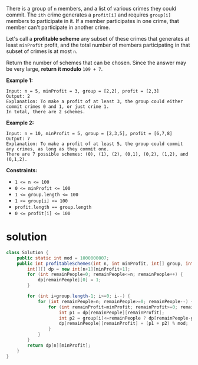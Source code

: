 There is a group of `n` members, and a list of various crimes they could commit. The `ith` crime generates a `profit[i]` and requires `group[i]` members to participate in it. If a member participates in one crime, that member can't participate in another crime.

Let's call a **profitable scheme** any subset of these crimes that generates at least `minProfit` profit, and the total number of members participating in that subset of crimes is at most `n`.

Return the number of schemes that can be chosen. Since the answer may be very large, **return it modulo** `109 + 7`.

 

**Example 1:**

```
Input: n = 5, minProfit = 3, group = [2,2], profit = [2,3]
Output: 2
Explanation: To make a profit of at least 3, the group could either commit crimes 0 and 1, or just crime 1.
In total, there are 2 schemes.
```

**Example 2:**

```
Input: n = 10, minProfit = 5, group = [2,3,5], profit = [6,7,8]
Output: 7
Explanation: To make a profit of at least 5, the group could commit any crimes, as long as they commit one.
There are 7 possible schemes: (0), (1), (2), (0,1), (0,2), (1,2), and (0,1,2).
```

 

**Constraints:**

- `1 <= n <= 100`
- `0 <= minProfit <= 100`
- `1 <= group.length <= 100`
- `1 <= group[i] <= 100`
- `profit.length == group.length`
- `0 <= profit[i] <= 100`

# solution

```java
class Solution {
    public static int mod = 1000000007;
    public int profitableSchemes(int n, int minProfit, int[] group, int[] profit) {
        int[][] dp = new int[n+1][minProfit+1];
        for (int remainPeople=0; remainPeople<=n; remainPeople++) {
            dp[remainPeople][0] = 1;
        }

        for (int i=group.length-1; i>=0; i--) {
            for (int remainPeople=n; remainPeople>=0; remainPeople--) {
                for (int remainProfit=minProfit; remainProfit>=0; remainProfit--) {
                    int p1 = dp[remainPeople][remainProfit];
                    int p2 = group[i]<=remainPeople ? dp[remainPeople-group[i]][Math.max(0, remainProfit-profit[i])] : 0;
                    dp[remainPeople][remainProfit] = (p1 + p2) % mod;
                }
            }
        }
        return dp[n][minProfit];
    }
}
```

